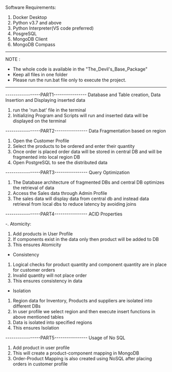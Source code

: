 Software Requirements:
1. Docker Desktop
2. Python v3.7 and above
3. Python Interpreter(VS code preferred)
4. PosgreSQL
5. MongoDB Client
6. MongoDB Compass

*******************************************************
NOTE :
- The whole code is available in the "The_Devil's_Base_Package"
- Keep all files in one folder
- Please run the run.bat file only to execute the project.

*******************************************************

-----------------PART1----------------
Database and Table creation, Data Insertion and Displaying inserted data

1. run the 'run.bat' file in the terminal
2. Initializing Program and Scripts will run and inserted data will be displayed on the terminal

-----------------PART2----------------
Data Fragmentation based on region

1. Open the Customer Profile
2. Select the products to be ordered and enter their quantity
3. Once order is placed order data will be stored in central DB and will be fragmented into local region DB
4. Open PostgreSQL to see the distributed data

-----------------PART3----------------
Query Optimization

1. The Database architecture of fragmented DBs and central DB optimizes the retrieval of data
2. Access the Sales data through Admin Profile
3. The sales data will display data from central db and instead data retrieval from local dbs to reduce latency by avoiding joins

-----------------PART4----------------
ACID Properties

-. Atomicity:
1. Add products in User Profile
2. If components exist in the data only then product will be added to DB
3. This ensures Atomicity

- Consistency
1. Logical checks for product quantity and component quantity are in place for customer orders
2. Invalid quantity will not place order
3. This ensures consistency in data

- Isolation
1. Region data for Inventory, Products and suppliers are isolated into different DBs
2. In user profile we select region and then execute insert functions in above mentioned tables
3. Data is isolated into specified regions
4. This ensures Isolation

-----------------PART5----------------
Usage of No SQL 

1. Add product in user profile
2. This will create a product-component mapping in MongoDB 
3. Order-Product Mapping is also created using NoSQL after placing orders in customer profile
